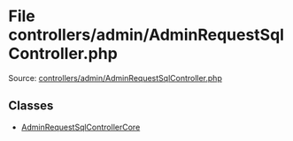 File controllers/admin/AdminRequestSqlController.php
=========

Source: [controllers/admin/AdminRequestSqlController.php](https://github.com/PrestaShop/PrestaShop/blob/1.5.3.0/controllers/admin/AdminRequestSqlController.php)


Classes
-------

* [AdminRequestSqlControllerCore](class.AdminRequestSqlControllerCore.md)

